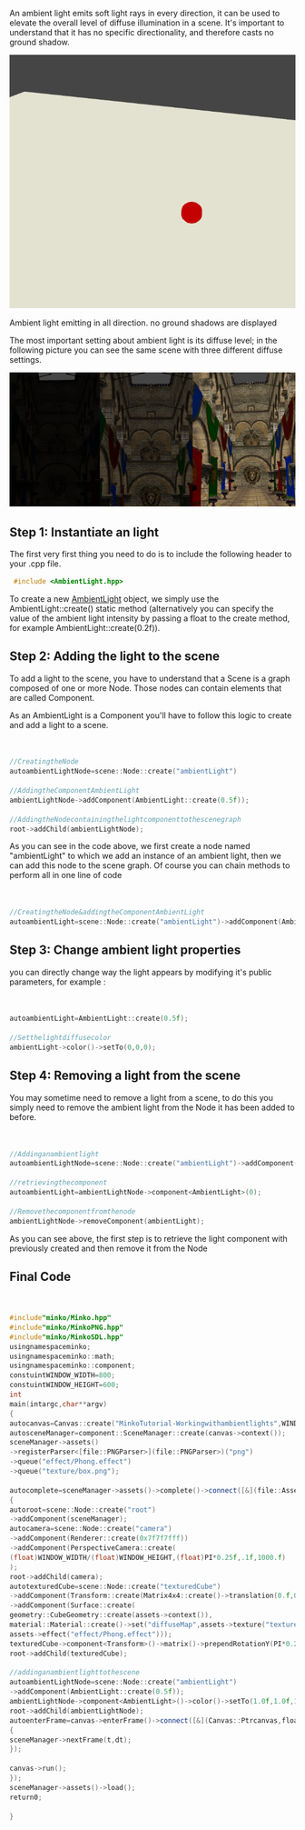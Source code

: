 An ambient light emits soft light rays in every direction, it can be used to elevate the overall level of diffuse illumination in a scene. It's important to understand that it has no specific directionality, and therefore casts no ground shadow.

![](images/Ambientlight.png "images/Ambientlight.png")

Ambient light emitting in all direction. no ground shadows are displayed

The most important setting about ambient light is its diffuse level; in the following picture you can see the same scene with three different diffuse settings.

![](images/AmbientlightExample.png "images/AmbientlightExample.png")

Step 1: Instantiate an light
----------------------------

The first very first thing you need to do is to include the following header to your .cpp file.


```cpp
 #include <AmbientLight.hpp> 
```


To create a new [AmbientLight](http://doc.minko.io/reference/v3/classminko_1_1component_1_1_ambient_light.html) object, we simply use the AmbientLight::create() static method (alternatively you can specify the value of the ambient light intensity by passing a float to the create method, for example AmbientLight::create(0.2f)).

Step 2: Adding the light to the scene
-------------------------------------

To add a light to the scene, you have to understand that a Scene is a graph composed of one or more Node. Those nodes can contain elements that are called Component.

As an AmbientLight is a Component you'll have to follow this logic to create and add a light to a scene.


```cpp


//CreatingtheNode
autoambientLightNode=scene::Node::create("ambientLight")

//AddingtheComponentAmbientLight
ambientLightNode->addComponent(AmbientLight::create(0.5f));

//AddingtheNodecontainingthelightcomponenttothescenegraph
root->addChild(ambientLightNode);


```


As you can see in the code above, we first create a node named "ambientLight" to which we add an instance of an ambient light, then we can add this node to the scene graph. Of course you can chain methods to perform all in one line of code


```cpp


//CreatingtheNode&addingtheComponentAmbientLight
autoambientLight=scene::Node::create("ambientLight")->addComponent(AmbientLight::create(0.5f));


```


Step 3: Change ambient light properties
---------------------------------------

you can directly change way the light appears by modifying it's public parameters, for example : 
```cpp


autoambientLight=AmbientLight::create(0.5f);

//Setthelightdiffusecolor
ambientLight->color()->setTo(0,0,0);


```


Step 4: Removing a light from the scene
---------------------------------------

You may sometime need to remove a light from a scene, to do this you simply need to remove the ambient light from the Node it has been added to before.


```cpp


//Addinganambientlight
autoambientLightNode=scene::Node::create("ambientLight")->addComponent(AmbientLight::create(0.5f));

//retrievingthecomponent
autoambientLight=ambientLightNode->component<AmbientLight>(0);

//Removethecomponentfromthenode
ambientLightNode->removeComponent(ambientLight);


```


As you can see above, the first step is to retrieve the light component with previously created and then remove it from the Node

Final Code
----------


```cpp


#include"minko/Minko.hpp"
#include"minko/MinkoPNG.hpp"
#include"minko/MinkoSDL.hpp"
usingnamespaceminko;
usingnamespaceminko::math;
usingnamespaceminko::component;
constuintWINDOW_WIDTH=800;
constuintWINDOW_HEIGHT=600;
int
main(intargc,char**argv)
{
autocanvas=Canvas::create("MinkoTutorial-Workingwithambientlights",WINDOW_WIDTH,WINDOW_HEIGHT);
autosceneManager=component::SceneManager::create(canvas->context());
sceneManager->assets()
->registerParser<[file::PNGParser>](file::PNGParser>)("png")
->queue("effect/Phong.effect")
->queue("texture/box.png");

autocomplete=sceneManager->assets()->complete()->connect([&](file::AssetLibrary::Ptrassets)
{
autoroot=scene::Node::create("root")
->addComponent(sceneManager);
autocamera=scene::Node::create("camera")
->addComponent(Renderer::create(0x7f7f7fff))
->addComponent(PerspectiveCamera::create(
(float)WINDOW_WIDTH/(float)WINDOW_HEIGHT,(float)PI*0.25f,.1f,1000.f)
);
root->addChild(camera);
autotexturedCube=scene::Node::create("texturedCube")
->addComponent(Transform::create(Matrix4x4::create()->translation(0.f,0.f,-5.f)))
->addComponent(Surface::create(
geometry::CubeGeometry::create(assets->context()),
material::Material::create()->set("diffuseMap",assets->texture("texture/box.png")),
assets->effect("effect/Phong.effect")));
texturedCube->component<Transform>()->matrix()->prependRotationY(PI*0.25f);
root->addChild(texturedCube);

//addinganambientlighttothescene
autoambientLightNode=scene::Node::create("ambientLight")
->addComponent(AmbientLight::create(0.5f));
ambientLightNode->component<AmbientLight>()->color()->setTo(1.0f,1.0f,1.0f);
root->addChild(ambientLightNode);
autoenterFrame=canvas->enterFrame()->connect([&](Canvas::Ptrcanvas,floatt,floatdt)
{
sceneManager->nextFrame(t,dt);
});

canvas->run();
});
sceneManager->assets()->load();
return0;

} 
```


